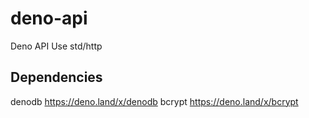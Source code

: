 # deno-api
Deno API Use std/http

## Dependencies

denodb
https://deno.land/x/denodb
bcrypt
https://deno.land/x/bcrypt
